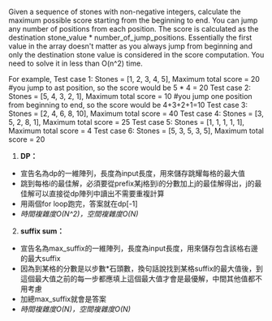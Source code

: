 Given a sequence of stones with non-negative integers, calculate the maximum possible score starting from the beginning to end. You can jump any number of positions from each position. The score is calculated as the destination stone_value * number_of_jump_positions. Essentially the first value in the array doesn't matter as you always jump from beginning and only the destination stone value is considered in the score computation. You need to solve it in less than O(n^2) time.

For example,
Test case 1: Stones = [1, 2, 3, 4, 5], Maximum total score = 20 #you jump to ast position, so the score would be 5 * 4 = 20
Test case 2: Stones = [5, 4, 3, 2, 1], Maximum total score = 10 #you jump one position from beginning to end, so the score would be 4+3+2+1=10
Test case 3: Stones = [2, 4, 6, 8, 10], Maximum total score = 40
Test case 4: Stones = [3, 5, 2, 8, 1], Maximum total score = 25
Test case 5: Stones = [1, 1, 1, 1, 1], Maximum total score = 4
Test case 6: Stones = [5, 3, 5, 3, 5], Maximum total score = 20

1. **DP：**

- 宣告名為dp的一維陣列，長度為input長度，用來儲存跳耀每格的最大值
- 跳到每格i的最佳解，必須要從prefix某j格到i的分數加上j的最佳解得出，j的最佳解可以直接從dp陣列中讀出不需要重複計算
- 用兩個for loop跑完，答案就在dp[-1]
- *時間複雜度O(N^2)，空間複雜度O(N)*

2. **suffix sum：**

- 宣告名為max_suffix的一維陣列，長度為input長度，用來儲存包含該格右邊的最大suffix
- 因為到某格的分數是以步數*石頭數，換句話說找到某格suffix的最大值後，到這個最大值之前的每一步都應填上這個最大值才會是最優解，中間其他值都不用考慮
- 加總max_suffix就會是答案
- *時間複雜度O(N)，空間複雜度O(N)*